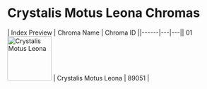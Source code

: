 # Crystalis Motus Leona Chromas

| Index  Preview | Chroma Name | Chroma ID ||------|---|---|| 01  <img src='https://raw.communitydragon.org/latest/plugins/rcp-be-lol-game-data/global/default/v1/champion-chroma-images/89/89051.png' alt='Crystalis Motus Leona' width='100'> | Crystalis Motus Leona | 89051 |
